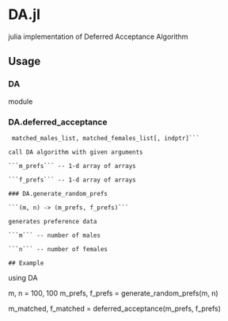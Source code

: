 # DA.jl
julia implementation of Deferred Acceptance Algorithm

## Usage

### DA

module

### DA.deferred_acceptance

```(m_prefs, f_prefs[, caps]) ->
 matched_males_list, matched_females_list[, indptr]```

call DA algorithm with given arguments

```m_prefs``` -- 1-d array of arrays

```f_prefs``` -- 1-d array of arrays

### DA.generate_random_prefs

```(m, n) -> (m_prefs, f_prefs)```

generates preference data

```m``` -- number of males

```n``` -- number of females

## Example

```

using DA

m, n = 100, 100
m_prefs, f_prefs = generate_random_prefs(m, n)

m_matched, f_matched = deferred_acceptance(m_prefs, f_prefs)

```
